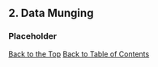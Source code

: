 ## <a name="dataMunging"></a> 2. Data Munging

### Placeholder



[Back to the Top](#top)  [Back to Table of Contents](#analyticStandardsTOC)


